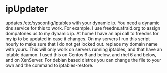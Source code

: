 ipUpdater
=========

updates /etc/sysconfig/iptables with your dynamic ip. You need a dynamic dns service for this to work.
For example. I use freedns.afraid.org to assign dompatones.us.to my dynamic ip. At home I have an api call to freedns for my ip to be updated in case it changes.
On my servers I run this script hourly to make sure that I do not get locked out.
replace my domain name with yours.
This will only work on servers running iptables, and that have an iptable daamon. I used this on Centos 6 and below, and rhel 6 and below, and on XenServer.
For debian based distros you can change the file to your own and the command to iptables-restore.
